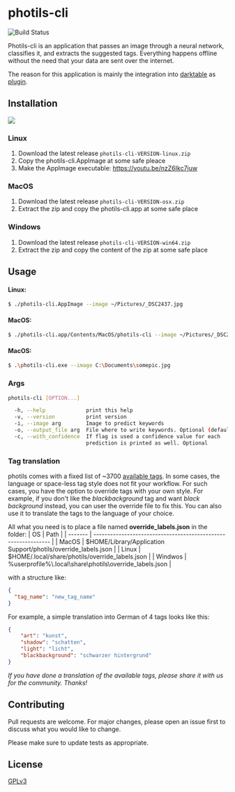 # photils-cli
![Build Status](https://github.com/scheckmedia/photils-cli/actions/workflows/build.yaml/badge.svg)

Photils-cli is an application that passes an image through a neural network, classifies it, and extracts the suggested tags. Everything happens offline without the need that your data are sent over the internet.

The reason for this application is mainly the integration into [darktable](https://www.darktable.org/) as [plugin](https://github.com/scheckmedia/photils-dt).

## Installation

[![](https://img.shields.io/badge/Releases%40latest-Download-blue)](https://github.com/scheckmedia/photils-cli/releases)

### Linux

1. Download the latest release `photils-cli-VERSION-linux.zip`
2. Copy the photils-cli.AppImage at some safe pleace
3. Make the AppImage executable: https://youtu.be/nzZ6Ikc7juw

### MacOS

1. Download the latest release `photils-cli-VERSION-osx.zip`
2. Extract the zip and copy the photils-cli.app at some safe place

### Windows

1. Download the latest release `photils-cli-VERSION-win64.zip`
2. Extract the zip and copy the content of the zip at some safe place

## Usage
#### Linux:
```bash
$ ./photils-cli.AppImage --image ~/Pictures/_DSC2437.jpg
```

#### MacOS:
```bash
$ ./photils-cli.app/Contents/MacOS/photils-cli --image ~/Pictures/_DSC2437.jpg
```

#### MacOS:
```bash
$ .\photils-cli.exe --image C:\Documents\somepic.jpg
```

### Args
```bash
photils-cli [OPTION...]

  -h, --help             print this help
  -v, --version          print version
  -i, --image arg        Image to predict keywords
  -o, --output_file arg  File where to write keywords. Optional (default: "")
  -c, --with_confidence  If flag is used a confidence value for each
                         prediction is printed as well. Optional
```

### Tag translation
photils comes with a fixed list of ~3700 [available tags](https://github.com/scheckmedia/photils-cli/blob/master/res/labels.json). In some cases, the language or space-less tag style does not fit your workflow. For such cases, you have the option to override tags with your own style. For example, if you don't like the *blackbackground* tag and want *black background* instead, you can user the override file to fix this. You can also use it to translate the tags to the language of your choice.

All what you need is to place a file named **override_labels.json** in the folder:
| OS      | Path                                                           |
| ------- | -------------------------------------------------------------- |
| MacOS   | $HOME/Library/Application Support/photils/override_labels.json |
| Linux   | $HOME/.local/share/photils/override_labels.json                |
| Windwos | %userprofile%\\.local\share\photils\override_labels.json        |

with a structure like:
```json
{
  "tag_name": "new_tag_name"
}
```
For example, a simple translation into German of 4 tags looks like this:

```json
{
    "art": "kunst",
    "shadow": "schatten",
    "light": "licht",
    "blackbackground": "schwarzer hintergrund"
}
```

*If you have done a translation of the available tags, please share it with us for the community. Thanks!*

## Contributing
Pull requests are welcome. For major changes, please open an issue first to discuss what you would like to change.

Please make sure to update tests as appropriate.

## License
[GPLv3](https://choosealicense.com/licenses/gpl-3.0/)
